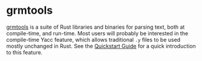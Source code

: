 # grmtools

[grmtools](https://github.com/softdevteam/grmtools/) is a suite of Rust
libraries and binaries for parsing text, both at compile-time, and run-time.
Most users will probably be interested in the compile-time Yacc feature, which
allows traditional `.y` files to be used mostly unchanged in Rust. See the
[Quickstart Guide](quickstart.md) for a quick introduction to this feature.

